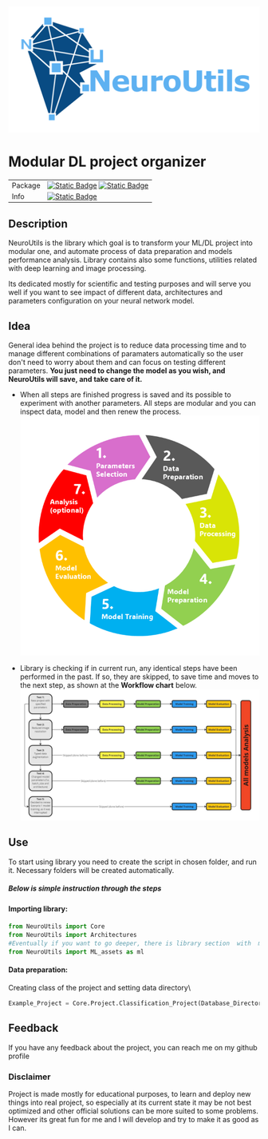 
![alt text](https://github.com/Ciapser/NeuroUtils/blob/main/ReadMe_files/Logo_with_name.svg?raw=true)
# Modular DL project organizer





|           |          |
| :-------- | :------- |
| Package   | [![Static Badge](https://img.shields.io/badge/GitHub_Version-0.2.1-purple)](https://github.com/Ciapser/NeuroUtils) [![Static Badge](https://img.shields.io/badge/PyPi%20Version-0.2.0-blue)](https://pypi.org/project/NeuroUtils/)|
| Info      | [![Static Badge](https://img.shields.io/badge/License-Apache%202.0-green)](https://github.com/Ciapser/NeuroUtils/blob/main/LICENSE.txt)|



## Description
NeuroUtils is the library which goal is to transform your ML/DL project into modular one, and automate process of data preparation and models performance analysis. Library contains also some functions, utilities related with deep learning and image processing.

Its dedicated mostly for scientific and testing purposes and will serve you well if you want to see impact of different data, architectures and parameters configuration on your neural network model.


## Idea

General idea behind the project is to reduce data processing time and to manage different combinations of paramaters automatically so the user don't need to worry about them and can focus on testing different parameters. 
**You just need to change the model as you wish, and NeuroUtils will save, and take care of it.**

- When all steps are finished progress is saved and its possible to experiment with another parameters. All steps are modular and you can inspect data, model and then renew the process.
![alt text](https://github.com/Ciapser/NeuroUtils/blob/main/ReadMe_files/FlowChart.png?raw=true)

- Library is checking if in current run, any identical steps have been performed in the past. If so, they are skipped, to save time and moves to the next step, as shown at the **Workflow chart** below.
![alt text](https://github.com/Ciapser/NeuroUtils/blob/main/ReadMe_files/Workflow.jpg?raw=true)


## Use
To start using library you need to create the script in chosen folder, and run it. Necessary folders will be created automatically. 
##### Below is simple instruction through the steps

#### Importing library:
```python
from NeuroUtils import Core
from NeuroUtils import Architectures
#Eventually if you want to go deeper, there is library section  with  more basic functions:
from NeuroUtils import ML_assets as ml
```
#### Data preparation:
Creating class of the project and setting data directory\
```python
Example_Project = Core.Project.Classification_Project(Database_Directory = "Your\DataBase\Folder")
```
    
    
    

## Feedback

If you have any feedback about the project, you can reach me on my github profile


### Disclaimer
Project is made mostly for educational purposes, to learn and deploy new things into real project, so especially at its current state it may be not best optimized and other official solutions can be more suited to some problems. However its great fun for me and I will develop and try to make it as good as I can.